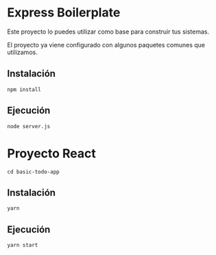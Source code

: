 # Express Boilerplate

Este proyecto lo puedes utilizar como base para construir tus sistemas.

El proyecto ya viene configurado con algunos paquetes comunes que utilizamos.

## Instalación

```shell
npm install
```

## Ejecución
```
node server.js
```

# Proyecto React

```shell
cd basic-todo-app
```

## Instalación

```shell
yarn
```

## Ejecución
```
yarn start
```